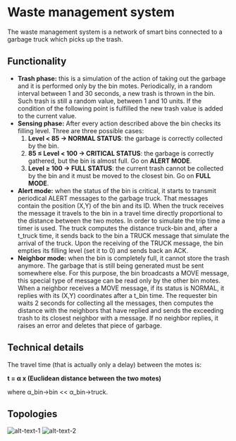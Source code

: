 # Waste management system

The waste management system is a network of smart bins connected to a
garbage truck which picks up the trash.

## Functionality

* **Trash phase:** this is a simulation of the action of taking out the
garbage and it is performed only by the bin motes. Periodically, in a
random interval between 1 and 30 seconds, a new trash is thrown in
the bin. Such trash is still a random value, between 1 and 10 units. If
the condition of the following point is fulfilled the new trash value is
added to the current value.
* **Sensing phase:** After every action described above the bin checks its
filling level. Three are three possible cases:
    1. **Level < 85 → NORMAL STATUS**: the garbage is correctly
    collected by the bin.
    2. **85 ≤ Level < 100 → CRITICAL STATUS**: the garbage
    is correctly gathered, but the bin is almost full. Go on **ALERT
    MODE**.
    3. **Level ≥ 100 → FULL STATUS**: the current trash cannot be
    collected by the bin and it must be moved to the closest bin. Go
    on **FULL MODE**.
* **Alert mode:** when the status of the bin is critical, it starts to transmit
periodical ALERT messages to the garbage truck. That messages contain the 
position (X,Y) of the bin and its ID. When the truck receives
the message it travels to the bin in a travel time directly proportional
to the distance between the two motes. In order to simulate the trip
time a timer is used. The truck computes the distance truck-bin and,
after a t_truck time, it sends back to the bin a TRUCK message that
simulate the arrival of the truck. Upon the receiving of the TRUCK
message, the bin empties its filling level (set it to 0) and sends back an
ACK.
* **Neighbor mode:** when the bin is completely full, it cannot store the
trash anymore. The garbage that is still being generated must be sent
somewhere else. For this purpose, the bin broadcasts a MOVE message,
this special type of message can be read only by the other bin motes.
When a neighbor receives a MOVE message, if its status is NORMAL,
it replies with its (X,Y) coordinates after a t_bin time. The requester
bin waits 2 seconds for collecting all the messages, then computes the
distance with the neighbors that have replied and sends the exceeding
trash to its closest neighbor with a message. If no neighbor replies, it
raises an error and deletes that piece of garbage.

## Technical details

The travel time (that is actually only a delay) between the motes is:

**t = α x (Euclidean distance between the two motes)**

where α_bin→bin << α_bin→truck.

## Topologies
![alt-text-1](https://i.imgur.com/uJ9GCO9.png) ![alt-text-2](https://i.imgur.com/yzk8MgP.png)